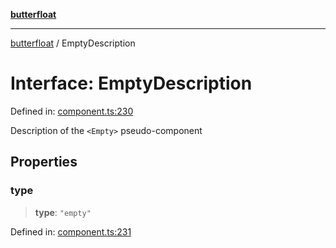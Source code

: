 [**butterfloat**](../README.md)

***

[butterfloat](../globals.md) / EmptyDescription

# Interface: EmptyDescription

Defined in: [component.ts:230](https://github.com/WorldMaker/butterfloat/blob/f0f5f6205e72911354af687f4fb1c543d3ebd586/component.ts#L230)

Description of the `<Empty>` pseudo-component

## Properties

### type

> **type**: `"empty"`

Defined in: [component.ts:231](https://github.com/WorldMaker/butterfloat/blob/f0f5f6205e72911354af687f4fb1c543d3ebd586/component.ts#L231)

